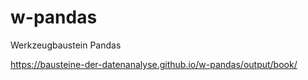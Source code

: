 # w-pandas
Werkzeugbaustein Pandas

https://bausteine-der-datenanalyse.github.io/w-pandas/output/book/
